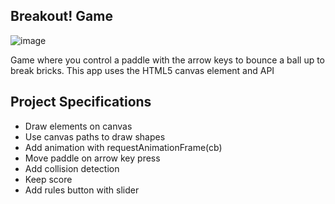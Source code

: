 ## Breakout! Game

![image](https://github.com/Ahmed-Elmoslmany/Kalbonyan-Elmarsos/assets/100316692/98774e91-fc52-4883-a1f7-ab4d59b4ca58)


Game where you control a paddle with the arrow keys to bounce a ball up to break bricks. This app uses the HTML5 canvas element and API

## Project Specifications

- Draw elements on canvas
- Use canvas paths to draw shapes
- Add animation with requestAnimationFrame(cb)
- Move paddle on arrow key press
- Add collision detection
- Keep score
- Add rules button with slider
